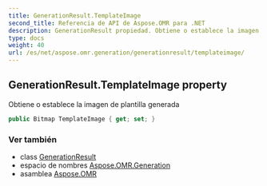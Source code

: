 ```yaml
---
title: GenerationResult.TemplateImage
second_title: Referencia de API de Aspose.OMR para .NET
description: GenerationResult propiedad. Obtiene o establece la imagen de plantilla generada
type: docs
weight: 40
url: /es/net/aspose.omr.generation/generationresult/templateimage/
---
```

## GenerationResult.TemplateImage property

Obtiene o establece la imagen de plantilla generada

```csharp
public Bitmap TemplateImage { get; set; }
```

### Ver también

* class [GenerationResult](../)
* espacio de nombres [Aspose.OMR.Generation](../../generationresult/)
* asamblea [Aspose.OMR](../../../)


